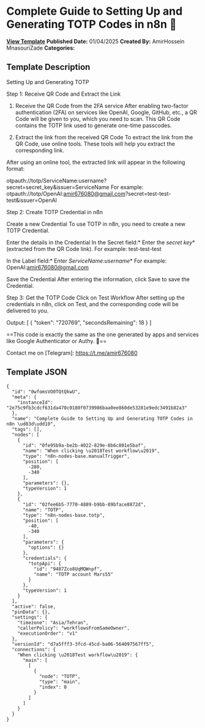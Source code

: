 # Complete Guide to Setting Up and Generating TOTP Codes in n8n 🔐

**[View Template](https://n8n.io/workflows/2696-/)**  **Published Date:** 01/04/2025  **Created By:** AmirHossein MnasouriZade  **Categories:**   

## Template Description

Setting Up and Generating TOTP

Step 1: Receive QR Code and Extract the Link

1. Receive the QR Code from the 2FA service
After enabling two-factor authentication (2FA) on services like OpenAI, Google, GitHub, etc., a QR Code will be given to you, which you need to scan. This QR Code contains the TOTP link used to generate one-time passcodes.

2. Extract the link from the received QR Code
To extract the link from the QR Code, use online tools. These tools will help you extract the corresponding link.

After using an online tool, the extracted link will appear in the following format:

otpauth://totp/ServiceName:username?secret=secret_key&issuer=ServiceName
For example:
otpauth://totp/OpenAI:amir676080@gmail.com?secret=test-test-test&issuer=OpenAI

Step 2: Create TOTP Credential in n8n

Create a new Credential
To use TOTP in n8n, you need to create a new TOTP Credential.

Enter the details in the Credential
In the Secret field:* Enter the *secret key** (extracted from the QR Code link). 
For example:
 test-test-test

In the Label field:* Enter *ServiceName:username** 
For example:
OpenAI:amir676080@gmail.com




Save the Credential
After entering the information, click Save to save the Credential.

Step 3: Get the TOTP Code
Click on Test Workflow
After setting up the credentials in n8n, click on Test, and the corresponding code will be delivered to you.

Output:
[
  {
    "token": "720769",
    "secondsRemaining": 18
  }
]



==This code is exactly the same as the one generated by apps and services like Google Authenticator or Authy. 🔐==


Contact me on [Telegram]: https://t.me/amir676080



## Template JSON

```
{
  "id": "0wfomsVO0TQtQkwU",
  "meta": {
    "instanceId": "2e75c9fb3cdcf631da470c0180f0739986baa0ee860de53281e9edc3491b82a3"
  },
  "name": "Complete Guide to Setting Up and Generating TOTP Codes in n8n \ud83d\udd10",
  "tags": [],
  "nodes": [
    {
      "id": "0fe95b9a-be2b-4022-829e-8b6c801e5baf",
      "name": "When clicking \u2018Test workflow\u2019",
      "type": "n8n-nodes-base.manualTrigger",
      "position": [
        -280,
        -340
      ],
      "parameters": {},
      "typeVersion": 1
    },
    {
      "id": "02fee6b5-7770-4889-b9bb-89bface8872d",
      "name": "TOTP",
      "type": "n8n-nodes-base.totp",
      "position": [
        -40,
        -340
      ],
      "parameters": {
        "options": {}
      },
      "credentials": {
        "totpApi": {
          "id": "9487Zco8UqMQWnpf",
          "name": "TOTP account Mars55"
        }
      },
      "typeVersion": 1
    }
  ],
  "active": false,
  "pinData": {},
  "settings": {
    "timezone": "Asia/Tehran",
    "callerPolicy": "workflowsFromSameOwner",
    "executionOrder": "v1"
  },
  "versionId": "d7a5fff3-3fcd-45cd-ba06-564097567ff5",
  "connections": {
    "When clicking \u2018Test workflow\u2019": {
      "main": [
        [
          {
            "node": "TOTP",
            "type": "main",
            "index": 0
          }
        ]
      ]
    }
  }
}
```
